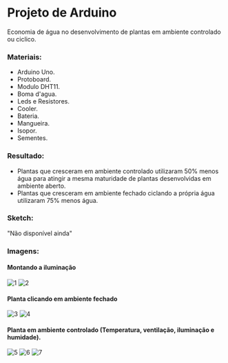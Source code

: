 # Projeto de Arduino

  Economia de água no desenvolvimento de plantas em ambiente controlado ou ciclico.

### Materiais:
* Arduino Uno.
* Protoboard.
* Modulo DHT11.
* Boma d'agua.
* Leds e Resistores.
* Cooler.
* Bateria.
* Mangueira.
* Isopor.
* Sementes.

### Resultado:
  
- Plantas que cresceram em ambiente controlado utilizaram 50% menos água para atingir a mesma maturidade de plantas desenvolvidas em ambiente aberto.
- Plantas que cresceram em ambiente fechado ciclando a própria água utilizaram 75% menos água.

### Sketch:

"Não disponível ainda"

### Imagens:

#### Montando a iluminação
![1](img/1.jpg)
![2](img/2.png)

#### Planta clicando em ambiente fechado
![3](img/3.jpg)
![4](img/4.jpg)

#### Planta em ambiente controlado (Temperatura, ventilação, iluminação e humidade).

![5](img/5.jpeg)
![6](img/6.jpg)
![7](img/7.jpg)